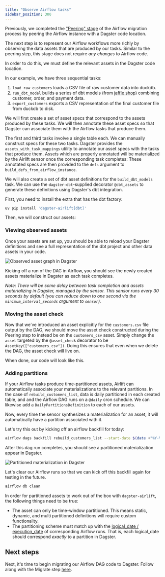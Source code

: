 ```yaml
---
title: "Observe Airflow tasks"
sidebar_position: 300
---
```


Previously, we completed the ["Peering" stage](peer) of the Airflow migration process by peering the Airflow instance with a Dagster code location.

The next step is to represent our Airflow workflows more richly by observing the data assets that are produced by our tasks. Similar to the peering step, this stage does not require _any changes_ to Airflow code.

In order to do this, we must define the relevant assets in the Dagster code location.

In our example, we have three sequential tasks:

1. `load_raw_customers` loads a CSV file of raw customer data into duckdb.
2. `run_dbt_model` builds a series of dbt models (from [jaffle shop](https://github.com/dbt-labs/jaffle_shop_duckdb)) combining customer, order, and payment data.
3. `export_customers` exports a CSV representation of the final customer file from duckdb to disk.

We will first create a set of asset specs that correspond to the assets produced by these tasks. We will then annotate these asset specs so that Dagster can associate them with the Airflow tasks that produce them.

The first and third tasks involve a single table each. We can manually construct specs for these two tasks. Dagster provides the `assets_with_task_mappings` utility to annotate our asset specs with the tasks that produce them. Assets which are properly annotated will be materialized by the Airlift sensor once the corresponding task completes: These annotated specs are then provided to the `defs` argument to `build_defs_from_airflow_instance`.

We will also create a set of dbt asset definitions for the `build_dbt_models` task. We can use the `dagster-dbt`-supplied decorator `@dbt_assets` to generate these definitions using Dagster's dbt integration.

First, you need to install the extra that has the dbt factory:

```bash
uv pip install 'dagster-airlift[dbt]'
```

Then, we will construct our assets:

<CodeExample path="airlift-migration-tutorial/tutorial_example/dagster_defs/stages/observe.py" language="python"/>

### Viewing observed assets

Once your assets are set up, you should be able to reload your Dagster definitions and see a full representation of the dbt project and other data assets in your code.

<img
  src="/images/integrations/airlift/observe.svg"
  alt="Observed asset graph in Dagster"
/>

Kicking off a run of the DAG in Airflow, you should see the newly created assets materialize in Dagster as each task completes.

_Note: There will be some delay between task completion and assets materializing in Dagster, managed by the sensor. This sensor runs every 30 seconds by default (you can reduce down to one second via the `minimum_interval_seconds` argument to `sensor`)._

### Moving the asset check

Now that we've introduced an asset explicitly for the `customers.csv` file output by the DAG, we should move the asset check constructed during the Peering step to instead be on the `customers_csv` asset. Simply change the `asset` targeted by the `@asset_check` decorator to be `AssetKey(["customers_csv"])`. Doing this ensures that even when we delete the DAG, the asset check will live on.

When done, our code will look like this.

<CodeExample path="airlift-migration-tutorial/tutorial_example/dagster_defs/stages/observe_check_on_asset.py" language="python"/>

### Adding partitions

If your Airflow tasks produce time-partitioned assets, Airlift can automatically associate your materializations to the relevant partitions. In the case of `rebuild_customers_list`, data is daily partitioned in each created table, and and the Airflow DAG runs on a `@daily` cron schedule. We can likewise add a `DailyPartitionsDefinition` to each of our assets.

<CodeExample path="airlift-migration-tutorial/tutorial_example/dagster_defs/stages/observe_with_partitions.py" language="python" />

Now, every time the sensor synthesizes a materialization for an asset, it will automatically have a partition associated with it.

Let's try this out by kicking off an airflow backfill for today:

```bash
airflow dags backfill rebuild_customers_list --start-date $(date +"%Y-%m-%d")
```

After this dag run completes, you should see a partitioned materialization appear in Dagster.

![Partitioned materialization in Dagster](/images/integrations/airlift/partitioned_mat.png)

Let's clear our Airflow runs so that we can kick off this backfill again for testing in the future.

```bash
airflow db clean
```

In order for partitioned assets to work out of the box with `dagster-airlift`, the following things need to be true:

- The asset can only be time-window partitioned. This means static, dynamic, and multi partitioned definitions will require custom functionality.
- The partitioning scheme must match up with the [logical_date / execution_date](https://airflow.apache.org/docs/apache-airflow/stable/faq.html#what-does-execution-date-mean) of corresponding Airflow runs. That is, each logical_date should correspond _exactly_ to a partition in Dagster.

## Next steps

Next, it's time to begin migrating our Airflow DAG code to Dagster. Follow along with the Migrate step [here](migrate).
